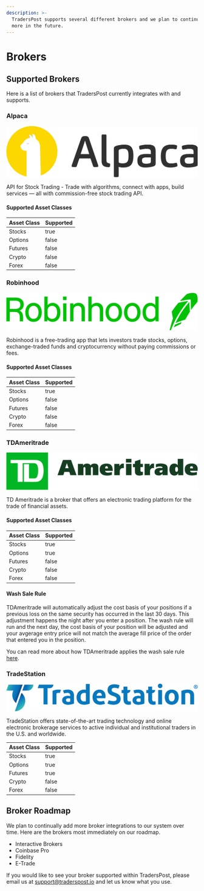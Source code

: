 ```yaml
---
description: >-
  TradersPost supports several different brokers and we plan to continue adding
  more in the future.
---
```


# Brokers

## Supported Brokers

Here is a list of brokers that TradersPost currently integrates with and supports.

### Alpaca

![](.gitbook/assets/Alpaca-Full.png)

API for Stock Trading - Trade with algorithms, connect with apps, build services — all with commission-free stock trading API.

#### Supported Asset Classes

<table><thead><tr><th>Asset Class</th><th data-type="checkbox">Supported</th></tr></thead><tbody><tr><td>Stocks</td><td>true</td></tr><tr><td>Options</td><td>false</td></tr><tr><td>Futures</td><td>false</td></tr><tr><td>Crypto</td><td>false</td></tr><tr><td>Forex</td><td>false</td></tr></tbody></table>

### Robinhood

![](.gitbook/assets/Robinhood-Full.png)

Robinhood is a free-trading app that lets investors trade stocks, options, exchange-traded funds and cryptocurrency without paying commissions or fees.

#### Supported Asset Classes

<table><thead><tr><th>Asset Class</th><th data-type="checkbox">Supported</th></tr></thead><tbody><tr><td>Stocks</td><td>true</td></tr><tr><td>Options</td><td>false</td></tr><tr><td>Futures</td><td>false</td></tr><tr><td>Crypto</td><td>false</td></tr><tr><td>Forex</td><td>false</td></tr></tbody></table>

### TDAmeritrade

![](.gitbook/assets/TDAmeritrade-Full.png)

TD Ameritrade is a broker that offers an electronic trading platform for the trade of financial assets.

#### Supported Asset Classes

<table><thead><tr><th>Asset Class</th><th data-type="checkbox">Supported</th></tr></thead><tbody><tr><td>Stocks</td><td>true</td></tr><tr><td>Options</td><td>true</td></tr><tr><td>Futures</td><td>false</td></tr><tr><td>Crypto</td><td>false</td></tr><tr><td>Forex</td><td>false</td></tr></tbody></table>

#### Wash Sale Rule

TDAmeritrade will automatically adjust the cost basis of your positions if a previous loss on the same security has occurred in the last 30 days. This adjustment happens the night after you enter a position. The wash rule will run and the next day, the cost basis of your position will be adjusted and your avgerage entry price will not match the average fill price of the order that entered you in the position.

You can read more about how TDAmeritrade applies the wash sale rule [here](https://www.tdameritrade.com/investment-guidance/investment-management-services/tax-loss-harvesting/tax-loss-harvesting-wash-sales.html).

### TradeStation

![](.gitbook/assets/TradeStation-Full.png)

TradeStation offers state-of-the-art trading technology and online electronic brokerage services to active individual and institutional traders in the U.S. and worldwide.

<table><thead><tr><th>Asset Class</th><th data-type="checkbox">Supported</th></tr></thead><tbody><tr><td>Stocks</td><td>true</td></tr><tr><td>Options</td><td>true</td></tr><tr><td>Futures</td><td>true</td></tr><tr><td>Crypto</td><td>false</td></tr><tr><td>Forex</td><td>false</td></tr></tbody></table>

## Broker Roadmap

We plan to continually add more broker integrations to our system over time. Here are the brokers most immediately on our roadmap.

* Interactive Brokers
* Coinbase Pro
* Fidelity
* E-Trade

If you would like to see your broker supported within TradersPost, please email us at [support@traderspost.io](mailto:support@traderspost.io) and let us know what you use.
